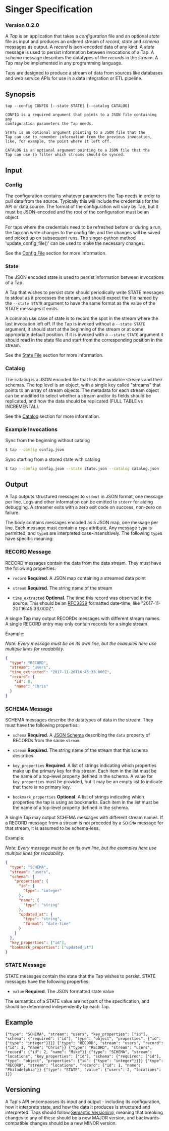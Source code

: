 # Singer Specification

### Version 0.2.0

A *Tap* is an application that takes a *configuration* file and an
optional *state* file as input and produces an ordered stream of *record*,
*state* and *schema* messages as output. A *record* is json-encoded data
of any kind. A *state* message is used to persist information between
invocations of a Tap. A *schema* message describes the datatypes of
the *record*s in the stream. A Tap may be implemented in any
programming language.

Taps are designed to produce a stream of data from sources like
databases and web service APIs for use in a data integration or ETL
pipeline.

## Synopsis

```
tap --config CONFIG [--state STATE] [--catalog CATALOG]

CONFIG is a required argument that points to a JSON file containing any
configuration parameters the Tap needs.

STATE is an optional argument pointing to a JSON file that the
Tap can use to remember information from the previous invocation,
like, for example, the point where it left off.

CATALOG is an optional argument pointing to a JSON file that the
Tap can use to filter which streams should be synced.

```

## Input

### Config

The configuration contains whatever parameters the Tap needs in order to
pull data from the source. Typically this will include the credentials for
the API or data source. The format of the configuration will vary by Tap,
but it must be JSON-encoded and the root of the configuration must be an
object.

For taps where the credentials need to be refreshed before or during a
run, the tap can write changes to the config file, and the changes will be
saved and picked up on subsequent runs. The singer-python method
'update_config_file()' can be used to make the necessary changes.

See the [Config File](CONFIG_AND_STATE.md#config-file) section for more
information.

### State

The JSON encoded state is used to persist information between invocations
of a Tap.

A Tap that wishes to persist state should periodically write STATE
messages to stdout as it processes the stream, and should expect the file
named by the `--state STATE` argument to have the same format as the value
of the STATE messages it emits.

A common use case of state is to record the spot in the stream where the
last invocation left off. If the Tap is invoked without a `--state STATE`
argument, it should start at the beginning of the stream or at some
appropriate default position. If it is invoked with a `--state STATE`
argument it should read in the state file and start from the corresponding
position in the stream.

See the [State File](CONFIG_AND_STATE.md#state-file) section for more
information.

### Catalog

The catalog is a JSON encoded file that lists the available streams and
their schemas. The top level is an object, with a single key called
"streams" that points to an array of stream objects. The metadata for each
stream object can be modified to select whether a stream and/or its fields
should be replicated, and how the data should be replicated (FULL TABLE vs
INCREMENTAL).

See the [Catalog](DISCOVERY_MODE.md#the-catalog) section for more information.

### Example Invocations

Sync from the beginning without catalog

```bash
$ tap --config config.json
```

Sync starting from a stored state with catalog

```bash
$ tap --config config.json --state state.json --catalog catalog.json
```

## Output

A Tap outputs structured messages to `stdout` in JSON format, one
message per line. Logs and other information can be emitted to `stderr`
for aiding debugging. A streamer exits with a zero exit code on success,
non-zero on failure.

The body contains messages encoded as a JSON map, one message per
line. Each message must contain a `type` attribute. Any message `type`
is permitted, and `type`s are interpreted case-insensitively. The
following `type`s have specific meaning:

### RECORD Message

RECORD messages contain the data from the data stream. They must have
the following properties:

 - `record` **Required**. A JSON map containing a streamed data point

 - `stream` **Required**. The string name of the stream

 - `time_extracted` **Optional**. The time this record was observed in the
   source. This should be an
   [RFC3339](https://www.ietf.org/rfc/rfc3339.txt) formatted date-time,
   like "2017-11-20T16:45:33.000Z".

A single Tap may output RECORDs messages with different stream
names.  A single RECORD entry may only contain records for a single
stream.

Example:

*Note: Every message must be on its own line, but the examples here use
 multiple lines for readability.*

```json
{
  "type": "RECORD",
  "stream": "users",
  "time_extracted": "2017-11-20T16:45:33.000Z",
  "record": {
    "id": 0,
    "name": "Chris"
  }
}
```

### SCHEMA Message

SCHEMA messages describe the datatypes of data in the stream. They
must have the following properties:

 - `schema` **Required**. A [JSON Schema] describing the
   `data` property of RECORDs from the same `stream`

 - `stream` **Required**. The string name of the stream that this
   schema describes

 - `key_properties` **Required**. A list of strings indicating which
   properties make up the primary key for this stream. Each item in the
   list must be the name of a top-level property defined in the schema. A
   value for `key_properties` must be provided, but it may be an empty
   list to indicate that there is no primary key.

 - `bookmark_properties` **Optional**. A list of strings indicating which
   properties the tap is using as bookmarks. Each item in the list must be
   the name of a top-level property defined in the schema.

A single Tap may output SCHEMA messages with different stream
names.  If a RECORD message from a stream is not preceded by a
`SCHEMA` message for that stream, it is assumed to be schema-less.

Example:

*Note: Every message must be on its own line, but the examples here use
 multiple lines for readability.*

```json
{
  "type": "SCHEMA",
  "stream": "users",
  "schema": {
    "properties": {
      "id": {
        "type": "integer"
      },
      "name": {
        "type": "string"
      },
      "updated_at": {
        "type": "string",
        "format": "date-time"
      }
    }
  },
  "key_properties": ["id"],
  "bookmark_properties": ["updated_at"]
}
```

### STATE Message

STATE messages contain the state that the Tap wishes to persist.
STATE messages have the following properties:


 - `value` **Required**. The JSON formatted state value

The semantics of a STATE value are not part of the specification,
and should be determined independently by each Tap.

## Example

```
{"type": "SCHEMA", "stream": "users", "key_properties": ["id"],
"schema": {"required": ["id"], "type": "object", "properties": {"id":
{"type": "integer"}}}} {"type": "RECORD", "stream": "users", "record":
{"id": 1, "name": "Chris"}} {"type": "RECORD", "stream": "users",
"record": {"id": 2, "name": "Mike"}} {"type": "SCHEMA", "stream":
"locations", "key_properties": ["id"], "schema": {"required": ["id"],
"type": "object", "properties": {"id": {"type": "integer"}}}} {"type":
"RECORD", "stream": "locations", "record": {"id": 1, "name":
"Philadelphia"}} {"type": "STATE", "value": {"users": 2, "locations": 1}}
```

## Versioning

A Tap's API encompasses its input and output - including its
configuration, how it interprets state, and how the data it
produces is structured and interpreted. Taps should follow
[Semantic Versioning], meaning that breaking changes to any of
these should be a new MAJOR version, and backwards-compatible changes
should be a new MINOR version.

[JSON Schema]: http://json-schema.org/ "JSON Schema"
[Semantic Versioning]: http://semver.org/ "Semantic Versioning"
